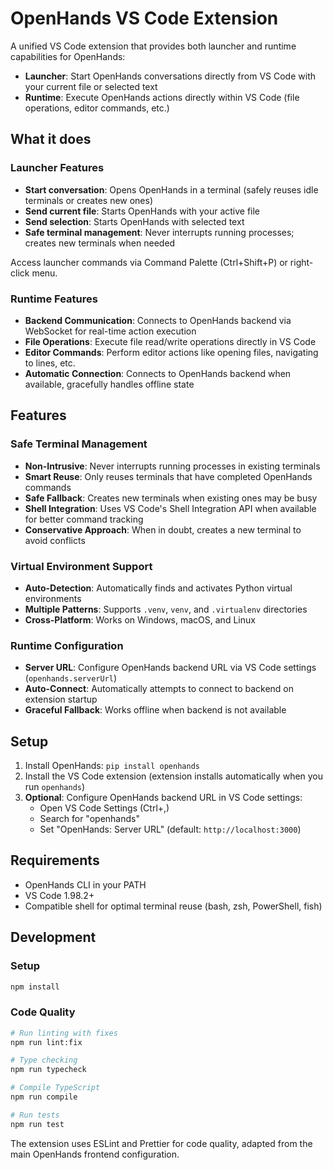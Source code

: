 # OpenHands VS Code Extension

A unified VS Code extension that provides both launcher and runtime capabilities for OpenHands:
- **Launcher**: Start OpenHands conversations directly from VS Code with your current file or selected text
- **Runtime**: Execute OpenHands actions directly within VS Code (file operations, editor commands, etc.)

## What it does

### Launcher Features
- **Start conversation**: Opens OpenHands in a terminal (safely reuses idle terminals or creates new ones)
- **Send current file**: Starts OpenHands with your active file
- **Send selection**: Starts OpenHands with selected text
- **Safe terminal management**: Never interrupts running processes; creates new terminals when needed

Access launcher commands via Command Palette (Ctrl+Shift+P) or right-click menu.

### Runtime Features
- **Backend Communication**: Connects to OpenHands backend via WebSocket for real-time action execution
- **File Operations**: Execute file read/write operations directly in VS Code
- **Editor Commands**: Perform editor actions like opening files, navigating to lines, etc.
- **Automatic Connection**: Connects to OpenHands backend when available, gracefully handles offline state

## Features

### Safe Terminal Management
- **Non-Intrusive**: Never interrupts running processes in existing terminals
- **Smart Reuse**: Only reuses terminals that have completed OpenHands commands
- **Safe Fallback**: Creates new terminals when existing ones may be busy
- **Shell Integration**: Uses VS Code's Shell Integration API when available for better command tracking
- **Conservative Approach**: When in doubt, creates a new terminal to avoid conflicts

### Virtual Environment Support
- **Auto-Detection**: Automatically finds and activates Python virtual environments
- **Multiple Patterns**: Supports `.venv`, `venv`, and `.virtualenv` directories
- **Cross-Platform**: Works on Windows, macOS, and Linux

### Runtime Configuration
- **Server URL**: Configure OpenHands backend URL via VS Code settings (`openhands.serverUrl`)
- **Auto-Connect**: Automatically attempts to connect to backend on extension startup
- **Graceful Fallback**: Works offline when backend is not available

## Setup

1. Install OpenHands: `pip install openhands`
2. Install the VS Code extension (extension installs automatically when you run `openhands`)
3. **Optional**: Configure OpenHands backend URL in VS Code settings:
   - Open VS Code Settings (Ctrl+,)
   - Search for "openhands"
   - Set "OpenHands: Server URL" (default: `http://localhost:3000`)

## Requirements

- OpenHands CLI in your PATH
- VS Code 1.98.2+
- Compatible shell for optimal terminal reuse (bash, zsh, PowerShell, fish)

## Development

### Setup
```bash
npm install
```

### Code Quality
```bash
# Run linting with fixes
npm run lint:fix

# Type checking
npm run typecheck

# Compile TypeScript
npm run compile

# Run tests
npm run test
```

The extension uses ESLint and Prettier for code quality, adapted from the main OpenHands frontend configuration.
